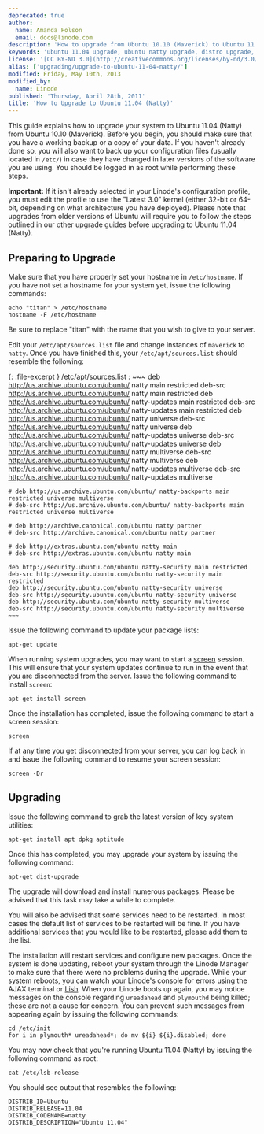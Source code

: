 ```yaml
---
deprecated: true
author:
  name: Amanda Folson
  email: docs@linode.com
description: 'How to upgrade from Ubuntu 10.10 (Maverick) to Ubuntu 11.04 (Natty).'
keywords: 'ubuntu 11.04 upgrade, ubuntu natty upgrade, distro upgrade, linux upgrade howto'
license: '[CC BY-ND 3.0](http://creativecommons.org/licenses/by-nd/3.0/us/)'
alias: ['upgrading/upgrade-to-ubuntu-11-04-natty/']
modified: Friday, May 10th, 2013
modified_by:
  name: Linode
published: 'Thursday, April 28th, 2011'
title: 'How to Upgrade to Ubuntu 11.04 (Natty)'
---
```




This guide explains how to upgrade your system to Ubuntu 11.04 (Natty) from Ubuntu 10.10 (Maverick). Before you begin, you should make sure that you have a working backup or a copy of your data. If you haven't already done so, you will also want to back up your configuration files (usually located in `/etc/`) in case they have changed in later versions of the software you are using. You should be logged in as root while performing these steps.

**Important:** If it isn't already selected in your Linode's configuration profile, you must edit the profile to use the "Latest 3.0" kernel (either 32-bit or 64-bit, depending on what architecture you have deployed). Please note that upgrades from older versions of Ubuntu will require you to follow the steps outlined in our other upgrade guides before upgrading to Ubuntu 11.04 (Natty).

Preparing to Upgrade
--------------------

Make sure that you have properly set your hostname in `/etc/hostname`. If you have not set a hostname for your system yet, issue the following commands:

    echo "titan" > /etc/hostname
    hostname -F /etc/hostname

Be sure to replace "titan" with the name that you wish to give to your server.

Edit your `/etc/apt/sources.list` file and change instances of `maverick` to `natty`. Once you have finished this, your `/etc/apt/sources.list` should resemble the following:

{: .file-excerpt }
/etc/apt/sources.list
:   ~~~
    deb http://us.archive.ubuntu.com/ubuntu/ natty main restricted
    deb-src http://us.archive.ubuntu.com/ubuntu/ natty main restricted
    deb http://us.archive.ubuntu.com/ubuntu/ natty-updates main restricted
    deb-src http://us.archive.ubuntu.com/ubuntu/ natty-updates main restricted
    deb http://us.archive.ubuntu.com/ubuntu/ natty universe
    deb-src http://us.archive.ubuntu.com/ubuntu/ natty universe
    deb http://us.archive.ubuntu.com/ubuntu/ natty-updates universe
    deb-src http://us.archive.ubuntu.com/ubuntu/ natty-updates universe
    deb http://us.archive.ubuntu.com/ubuntu/ natty multiverse
    deb-src http://us.archive.ubuntu.com/ubuntu/ natty multiverse
    deb http://us.archive.ubuntu.com/ubuntu/ natty-updates multiverse
    deb-src http://us.archive.ubuntu.com/ubuntu/ natty-updates multiverse

    # deb http://us.archive.ubuntu.com/ubuntu/ natty-backports main restricted universe multiverse
    # deb-src http://us.archive.ubuntu.com/ubuntu/ natty-backports main restricted universe multiverse

    # deb http://archive.canonical.com/ubuntu natty partner
    # deb-src http://archive.canonical.com/ubuntu natty partner

    # deb http://extras.ubuntu.com/ubuntu natty main
    # deb-src http://extras.ubuntu.com/ubuntu natty main

    deb http://security.ubuntu.com/ubuntu natty-security main restricted
    deb-src http://security.ubuntu.com/ubuntu natty-security main restricted
    deb http://security.ubuntu.com/ubuntu natty-security universe
    deb-src http://security.ubuntu.com/ubuntu natty-security universe
    deb http://security.ubuntu.com/ubuntu natty-security multiverse
    deb-src http://security.ubuntu.com/ubuntu natty-security multiverse
    ~~~

Issue the following command to update your package lists:

    apt-get update

When running system upgrades, you may want to start a [screen](/docs/linux-tools/utilities/screen) session. This will ensure that your system updates continue to run in the event that you are disconnected from the server. Issue the following command to install `screen`:

    apt-get install screen

Once the installation has completed, issue the following command to start a screen session:

    screen

If at any time you get disconnected from your server, you can log back in and issue the following command to resume your screen session:

    screen -Dr

Upgrading
---------

Issue the following command to grab the latest version of key system utilities:

    apt-get install apt dpkg aptitude

Once this has completed, you may upgrade your system by issuing the following command:

    apt-get dist-upgrade

The upgrade will download and install numerous packages. Please be advised that this task may take a while to complete.

You will also be advised that some services need to be restarted. In most cases the default list of services to be restarted will be fine. If you have additional services that you would like to be restarted, please add them to the list.

The installation will restart services and configure new packages. Once the system is done updating, reboot your system through the Linode Manager to make sure that there were no problems during the upgrade. While your system reboots, you can watch your Linode's console for errors using the AJAX terminal or [Lish](/docs/troubleshooting/using-lish-the-linode-shell). When your Linode boots up again, you may notice messages on the console regarding `ureadahead` and `plymouthd` being killed; these are not a cause for concern. You can prevent such messages from appearing again by issuing the following commands:

    cd /etc/init
    for i in plymouth* ureadahead*; do mv ${i} ${i}.disabled; done

You may now check that you're running Ubuntu 11.04 (Natty) by issuing the following command as root:

    cat /etc/lsb-release

You should see output that resembles the following:

    DISTRIB_ID=Ubuntu
    DISTRIB_RELEASE=11.04
    DISTRIB_CODENAME=natty
    DISTRIB_DESCRIPTION="Ubuntu 11.04"



